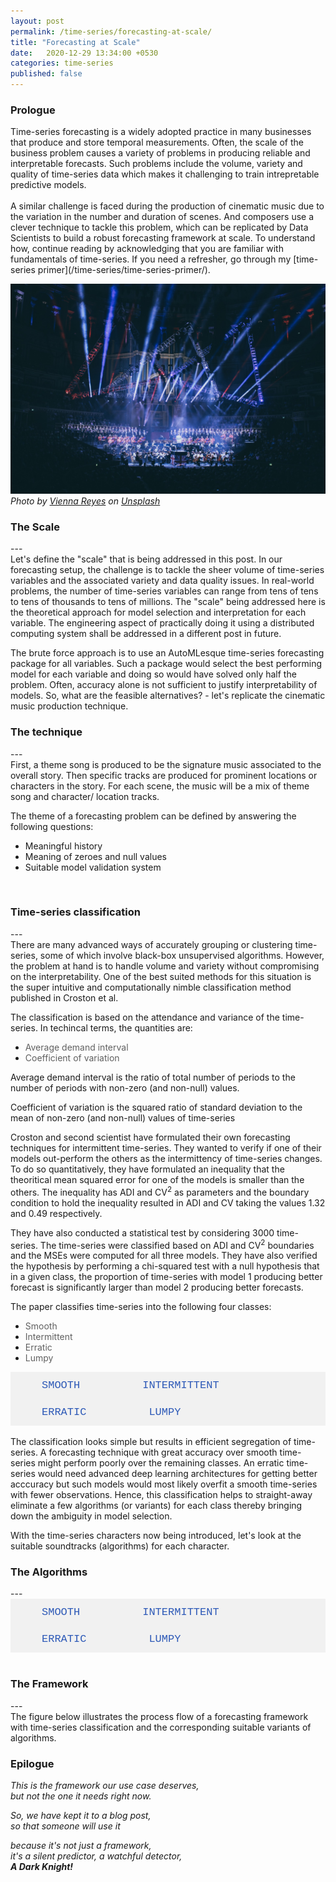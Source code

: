 ```yaml
---
layout: post
permalink: /time-series/forecasting-at-scale/
title: "Forecasting at Scale"
date:   2020-12-29 13:34:00 +0530
categories: time-series
published: false
---
```


<style>
/*body {font-family: Arial;}*/

/* Style the tab */
.tab {
  overflow: hidden;
  border: 0px solid #ccc;
  background-color: #f1f1f1;
  /*width: 723px;*/
}

/* Style the buttons inside the tab */
.tab button {
  background-color: inherit;
  float: left;
  border: none;
  outline: none;
  cursor: pointer;
  padding: 12px 50px;
  transition: 0.3s;
  font-size: 17px;
  color: #2D59B7;
  font-family: "Courier New";
}

/* Change background color of buttons on hover */
.tab button:hover {
  background-color: #ddd;
}

/* Create an active/current tablink class */
.tab button.active {
  background-color: #282828;
  color: #E93223;
  font-weight: bold;
}

/* Style the tab content */
.tabcontent {
  display: none;
  padding: 10px 0px;
  /*border: 1px solid #ccc;*/
  border-top: none;
  -webkit-animation: fadeEffect 0.75s;
  animation: fadeEffect 0.75s;
  text-align: justify;
}

.tabcontent2 {
  display: none;
  padding: 10px 0px;
  /*border: 1px solid #ccc;*/
  border-top: none;
  -webkit-animation: fadeEffect 0.75s;
  animation: fadeEffect 0.75s;
}

@-webkit-keyframes fadeEffect {
  from {opacity: 0;}
  to {opacity: 1;}
}

@keyframes fadeEffect {
  from {opacity: 0;}
  to {opacity: 1;}
}
</style>

<h3>Prologue</h3>
Time-series forecasting is a widely adopted practice in many businesses that produce and store temporal measurements. Often, the scale of the business problem causes a variety of problems in producing reliable and interpretable forecasts. Such problems include the volume, variety and quality of time-series data which makes it challenging to train intrepretable predictive models. 
<br><br>
A similar challenge is faced during the production of cinematic music due to the variation in the number and duration of scenes. And composers use a clever technique to tackle this problem, which can be replicated by Data Scientists to build a robust forecasting framework at scale. To understand how, continue reading by acknowledging that you are familiar with fundamentals of time-series. If you need a refresher, go through my [time-series primer](/time-series/time-series-primer/).

![time series 101](/assets/stock_images/data_science/time-series/forecasting-at-scale/cover.jpg)
*Photo by [Vienna Reyes](https://unsplash.com/@viennachanges) on [Unsplash](https://unsplash.com/s/photos/solar-system?utm_source=unsplash&utm_medium=referral&utm_content=creditCopyText)*
<br>

<h3>The Scale</h3>
---
<br>
Let's define the "scale" that is being addressed in this post. In our forecasting setup, the challenge is to tackle the sheer volume of time-series variables and the associated variety and data quality issues. In real-world problems, the number of time-series variables can range from tens of tens to tens of thousands to tens of millions. The "scale" being addressed here is the theoretical approach for model selection and interpretation for each variable. The engineering aspect of practically doing it using a distributed computing system shall be addressed in a different post in future.

The brute force approach is to use an AutoMLesque time-series forecasting package for all variables. Such a package would select the best performing model for each variable and doing so would have solved only half the problem. Often, accuracy alone is not sufficient to justify interpretability of models. So, what are the feasible alternatives? - let's replicate the cinematic music production technique. 

<h3>The technique</h3>
---
<br>
First, a theme song is produced to be the signature music associated to the overall story. Then specific tracks are produced for prominent locations or characters in the story. For each scene, the music will be a mix of theme song and character/ location tracks.

The theme of a forecasting problem can be defined by answering the following questions:
<ul>
	<li>Meaningful history</li>
	<li>Meaning of zeroes and null values</li>
	<li>Suitable model validation system</li>
</ul> 
<br>
<h3>Time-series classification</h3>
---
<br>
There are many advanced ways of accurately grouping or clustering time-series, some of which involve black-box unsupervised algorithms. However, the problem at hand is to handle volume and variety without compromising on the interpretability. One of the best suited methods for this situation is the super intuitive and computationally nimble classification method published in Croston et al.

The classification is based on the attendance and variance of the time-series. In techincal terms, the quantities are:
* <text style="color: #606060;">Average demand interval</text>
* <text style="color: #606060;">Coefficient of variation</text>

Average demand interval is the ratio of total number of periods to the number of periods with non-zero (and non-null) values.

Coefficient of variation is the squared ratio of standard deviation to the mean of non-zero (and non-null) values of time-series
<br>
<!-- ![\Large x=\frac{-b\pm\sqrt{b^2-4ac}}{2a}](https://latex.codecogs.com/svg.latex?x%3D%5Cfrac%7B-b%5Cpm%5Csqrt%7Bb%5E2-4ac%7D%7D%7B2a%7D) -->

Croston and second scientist have formulated their own forecasting techniques for intermittent time-series. They wanted to verify if one of their models out-perform the others as the intermittency of time-series changes. To do so quantitatively, they have formulated an inequality that the theoritical mean squared error for one of the models is smaller than the others. The inequality has ADI and CV<sup>2</sup> as parameters and the boundary condition to hold the inequality resulted in ADI and CV taking the values 1.32 and 0.49 respectively.

They have also conducted a statistical test by considering 3000 time-series. The time-series were classified based on ADI and CV<sup>2</sup> boundaries and the MSEs were computed for all three models. They have also verified the hypothesis by performing a chi-squared test with a null hypothesis that in a given class, the proportion of time-series with model 1 producing better forecast is significantly larger than model 2 producing better forecasts. 

The paper classifies time-series into the following four classes:
* <text style="color: #606060;">Smooth</text>
* <text style="color: #606060;">Intermittent</text>
* <text style="color: #606060;">Erratic</text>
* <text style="color: #606060;">Lumpy</text>


<div class="tab">
  <button class="tablinks" onclick="showTabContent(event, 'Smooth')" id="defaultOpen">SMOOTH</button>
  <button class="tablinks" onclick="showTabContent(event, 'Intermittent')">INTERMITTENT</button>
  <button class="tablinks" onclick="showTabContent(event, 'Erratic')">ERRATIC</button>
  <button class="tablinks" onclick="showTabContent(event, 'Lumpy')">LUMPY</button>

</div>
<div id="Smooth" class="tabcontent">
  <p>A time-series is classified as smooth if the ADI <= 1.32 and CV<sup>2</sup> <= 0.49. These are the time-series with good attendance and relatively little variance making forecasting techniques produce reliable forecasts. An example of a smooth time-series is <-smooth-> visualised in the plot below:</p>
</div>

<div id="Intermittent" class="tabcontent">
  <p>A time-series is classified as intermittent if the ADI > 1.32 and CV<sup>2</sup> <= 0.49. These are the time-series with bad attendance but relatively little variance making it slightly difficult for forecasting techniques to produce reliable forecasts. An example of an intermittent time-series is <-intermittent-> visualised in the plot below:</p> 
</div>

<div id="Erratic" class="tabcontent">
 <p>A time-series is classified as erratic if the ADI <= 1.32 and CV<sup>2</sup> > 0.49. These are the time-series with good attendance but relatively high variance making it tough for forecasting techniques to produce reliable forecasts. An example of an erratic time-series is <-erratic-> visualised in the plot below:
</p>
</div>
<div id="Lumpy" class="tabcontent">
 <p>A time-series is classified as lumpy if the ADI > 1.32 and CV<sup>2</sup> > 0.49. These are the time-series with bad attendance and relatively high variance making it extremely difficult and sometimes nearly impossible for forecasting techniques to produce reliable forecasts. An example of a lumpy time-series is <-lumpy-> visualised in the plot below:</p>
</div>

<script type="text/javascript" src="/assets/js/main.js"></script>
<script type="text/javascript">document.getElementById("defaultOpen").click();</script>
<br>
The classification looks simple but results in efficient segregation of time-series. A forecasting technique with great accuracy over smooth time-series might perform poorly over the remaining classes. An erratic time-series would need advanced deep learning architectures for getting better acccuracy but such models would most likely overfit a smooth time-series with fewer observations. Hence, this classification helps to straight-away eliminate a few algorithms (or variants) for each class thereby bringing down the ambiguity in model selection.

With the time-series characters now being introduced, let's look at the suitable soundtracks (algorithms) for each character.

<h3>The Algorithms</h3>
---
<br>
<div class="tab">
  <button class="tablinks2" onclick="showTabContent2(event, 'Smooth2')" id="defaultOpen2">SMOOTH</button>
  <button class="tablinks2" onclick="showTabContent2(event, 'Intermittent2')">INTERMITTENT</button>
  <button class="tablinks2" onclick="showTabContent2(event, 'Erratic2')">ERRATIC</button>
  <button class="tablinks2" onclick="showTabContent2(event, 'Lumpy2')">LUMPY</button>

</div>

<div id="Smooth2" class="tabcontent2" checked="true">
  <p>
  Algorithms for Smooth:
  <li>Prophet (weak seasonal effects)</li>
  <li>ARIMA</li>
  <li>Exponential smoothing</li>
  </p>
</div>

<div id="Intermittent2" class="tabcontent2">
  <p>
  Algorithms for Intermittent:
  <li>Prophet (strong seasonal and holiday effects)</li>
  <li>Croston</li>
  <li>Holt Winters' model</li>
  </p> 
</div>

<div id="Erratic2" class="tabcontent2">
  <p>
  Algorithms for Erratic:
  <li>Prophet (strong seasonal and holiday effects)</li>
  <li>LSTM (subject to size of data)</li>
  </p> 
</div>

<div id="Lumpy2" class="tabcontent2">
  <p>
  Algorithms for Lumpy:
  <li>Moving Average</li>
  <li>Prophet (strong seasonal and holiday effects)</li>
  <li>LSTM (subject to size of data)</li>
  <li>Exponential smoothing</li>
  </p> 
</div>
<script type="text/javascript">document.getElementById("defaultOpen2").click();</script><br> 
<h3>The Framework</h3>
---
<br>
The figure below illustrates the process flow of a forecasting framework with time-series classification and the corresponding suitable variants of algorithms. 
<br>
<h3>Epilogue</h3>
<em>This is the framework our use case deserves,</em><br>
<em>but not the one it needs right now.</em><br>

<em>So, we have kept it to a blog post,</em><br>
<em>so that someone will use it</em><br>

<em>because it's not just a framework,</em><br>
<em>it's a silent predictor, a watchful detector,</em><br>
<em><strong>A Dark Knight!</strong></em>

